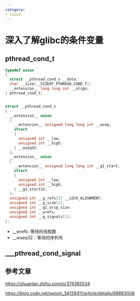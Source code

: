 ```yaml
---
category: 
- Linux
---
```



# 深入了解glibc的条件变量

## pthread_cond_t

```c
typedef union
{
  struct __pthread_cond_s __data;
  char __size[__SIZEOF_PTHREAD_COND_T];
  __extension__ long long int __align;
} pthread_cond_t;
```

```c

struct __pthread_cond_s
{
  __extension__ union
  {
    __extension__ unsigned long long int __wseq;
    struct
    {
      unsigned int __low;
      unsigned int __high;
    } __wseq32;
  };
  __extension__ union
  {
    __extension__ unsigned long long int __g1_start;
    struct
    {
      unsigned int __low;
      unsigned int __high;
    } __g1_start32;
  };
  unsigned int __g_refs[2] __LOCK_ALIGNMENT;
  unsigned int __g_size[2];
  unsigned int __g1_orig_size;
  unsigned int __wrefs;
  unsigned int __g_signals[2];
};

```

- __wrefs: 等待的线程数
- __wseq32：等待的序列号

## ___pthread_cond_signal


## 参考文章

https://zhuanlan.zhihu.com/p/374385534

https://blog.csdn.net/weixin_34128411/article/details/88883008